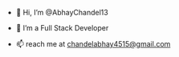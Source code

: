 - 👋 Hi, I’m @AbhayChandel13 
- 👀 I’m a Full Stack Developer 



- 📫  reach me at chandelabhay4515@gmail.com

<!---
AbhayChandel13/AbhayChandel13 is a ✨ special ✨ repository because its `README.md` (this file) appears on your GitHub profile.
You can click the Preview link to take a look at your changes .
--->
